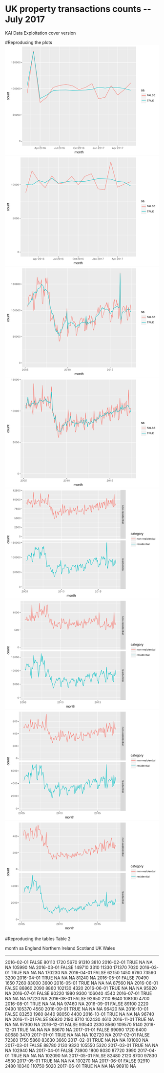 # UK property transactions counts -- July 2017 
KAI Data Exploitation cover version  

#Reproducing the plots
![](makeTablesAndPlots_files/figure-html/plots-1.png)<!-- -->![](makeTablesAndPlots_files/figure-html/plots-2.png)<!-- -->![](makeTablesAndPlots_files/figure-html/plots-3.png)<!-- -->![](makeTablesAndPlots_files/figure-html/plots-4.png)<!-- -->![](makeTablesAndPlots_files/figure-html/plots-5.png)<!-- -->![](makeTablesAndPlots_files/figure-html/plots-6.png)<!-- -->![](makeTablesAndPlots_files/figure-html/plots-7.png)<!-- -->![](makeTablesAndPlots_files/figure-html/plots-8.png)<!-- -->

#Reproducing the tables
 Table 2
 

month        sa       England   Northern Ireland   Scotland       UK   Wales
-----------  ------  --------  -----------------  ---------  -------  ------
2016-02-01   FALSE      80110               1720       5670    91310    3810
2016-02-01   TRUE          NA                 NA         NA   105990      NA
2016-03-01   FALSE     149710               3310      11330   171370    7020
2016-03-01   TRUE          NA                 NA         NA   170230      NA
2016-04-01   FALSE      62150               1450       6760    73560    3200
2016-04-01   TRUE          NA                 NA         NA    81240      NA
2016-05-01   FALSE      70490               1650       7260    83000    3600
2016-05-01   TRUE          NA                 NA         NA    87560      NA
2016-06-01   FALSE      86860               2090       8860   102130    4320
2016-06-01   TRUE          NA                 NA         NA    95920      NA
2016-07-01   FALSE      90220               1980       9300   106040    4540
2016-07-01   TRUE          NA                 NA         NA    97220      NA
2016-08-01   FALSE      92650               2110       8640   108100    4700
2016-08-01   TRUE          NA                 NA         NA    97460      NA
2016-09-01   FALSE      89100               2220       9490   105370    4560
2016-09-01   TRUE          NA                 NA         NA    96420      NA
2016-10-01   FALSE      83250               1960       8440    98050    4400
2016-10-01   TRUE          NA                 NA         NA    96740      NA
2016-11-01   FALSE      86920               2190       8710   102430    4610
2016-11-01   TRUE          NA                 NA         NA    97300      NA
2016-12-01   FALSE      93540               2330       8560   109570    5140
2016-12-01   TRUE          NA                 NA         NA    98670      NA
2017-01-01   FALSE      69090               1720       6400    80680    3470
2017-01-01   TRUE          NA                 NA         NA   102720      NA
2017-02-01   FALSE      72360               1750       5860    83630    3660
2017-02-01   TRUE          NA                 NA         NA   101000      NA
2017-03-01   FALSE      88780               2130       9320   105550    5320
2017-03-01   TRUE          NA                 NA         NA   102940      NA
2017-04-01   FALSE      73900               1800       8030    87720    3990
2017-04-01   TRUE          NA                 NA         NA   102090      NA
2017-05-01   FALSE      82480               2120       8700    97830    4530
2017-05-01   TRUE          NA                 NA         NA   100270      NA
2017-06-01   FALSE      92910               2480      10340   110750    5020
2017-06-01   TRUE          NA                 NA         NA    96910      NA

